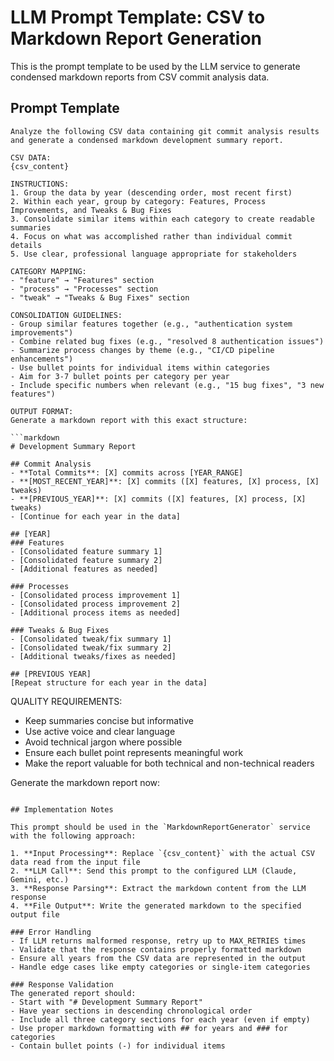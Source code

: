 # LLM Prompt Template: CSV to Markdown Report Generation

This is the prompt template to be used by the LLM service to generate condensed
markdown reports from CSV commit analysis data.

## Prompt Template

```
Analyze the following CSV data containing git commit analysis results and generate a condensed markdown development summary report.

CSV DATA:
{csv_content}

INSTRUCTIONS:
1. Group the data by year (descending order, most recent first)
2. Within each year, group by category: Features, Process Improvements, and Tweaks & Bug Fixes
3. Consolidate similar items within each category to create readable summaries
4. Focus on what was accomplished rather than individual commit details
5. Use clear, professional language appropriate for stakeholders

CATEGORY MAPPING:
- "feature" → "Features" section
- "process" → "Processes" section  
- "tweak" → "Tweaks & Bug Fixes" section

CONSOLIDATION GUIDELINES:
- Group similar features together (e.g., "authentication system improvements")
- Combine related bug fixes (e.g., "resolved 8 authentication issues")
- Summarize process changes by theme (e.g., "CI/CD pipeline enhancements")
- Use bullet points for individual items within categories
- Aim for 3-7 bullet points per category per year
- Include specific numbers when relevant (e.g., "15 bug fixes", "3 new features")

OUTPUT FORMAT:
Generate a markdown report with this exact structure:

```markdown
# Development Summary Report

## Commit Analysis
- **Total Commits**: [X] commits across [YEAR_RANGE]
- **[MOST_RECENT_YEAR]**: [X] commits ([X] features, [X] process, [X] tweaks)
- **[PREVIOUS_YEAR]**: [X] commits ([X] features, [X] process, [X] tweaks)
- [Continue for each year in the data]

## [YEAR]
### Features
- [Consolidated feature summary 1]
- [Consolidated feature summary 2]
- [Additional features as needed]

### Processes
- [Consolidated process improvement 1]
- [Consolidated process improvement 2]
- [Additional process items as needed]

### Tweaks & Bug Fixes
- [Consolidated tweak/fix summary 1]
- [Consolidated tweak/fix summary 2]
- [Additional tweaks/fixes as needed]

## [PREVIOUS YEAR]
[Repeat structure for each year in the data]
```

QUALITY REQUIREMENTS:
- Keep summaries concise but informative
- Use active voice and clear language
- Avoid technical jargon where possible
- Ensure each bullet point represents meaningful work
- Make the report valuable for both technical and non-technical readers

Generate the markdown report now:
```

## Implementation Notes

This prompt should be used in the `MarkdownReportGenerator` service with the following approach:

1. **Input Processing**: Replace `{csv_content}` with the actual CSV data read from the input file
2. **LLM Call**: Send this prompt to the configured LLM (Claude, Gemini, etc.)
3. **Response Parsing**: Extract the markdown content from the LLM response
4. **File Output**: Write the generated markdown to the specified output file

### Error Handling
- If LLM returns malformed response, retry up to MAX_RETRIES times
- Validate that the response contains properly formatted markdown
- Ensure all years from the CSV data are represented in the output
- Handle edge cases like empty categories or single-item categories

### Response Validation
The generated report should:
- Start with "# Development Summary Report"
- Have year sections in descending chronological order
- Include all three category sections for each year (even if empty)
- Use proper markdown formatting with ## for years and ### for categories
- Contain bullet points (-) for individual items
